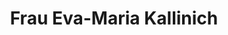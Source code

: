 ---
title: "Frau Eva-Maria Kallinich"
url: /luckenwalde/frau-eva-maria-kallinich/
shop: Kosmetik
---